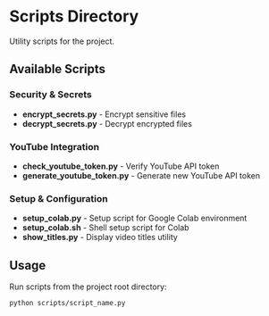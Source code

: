 # Scripts Directory

Utility scripts for the project.

## Available Scripts

### Security & Secrets
- **encrypt_secrets.py** - Encrypt sensitive files
- **decrypt_secrets.py** - Decrypt encrypted files

### YouTube Integration
- **check_youtube_token.py** - Verify YouTube API token
- **generate_youtube_token.py** - Generate new YouTube API token

### Setup & Configuration
- **setup_colab.py** - Setup script for Google Colab environment
- **setup_colab.sh** - Shell setup script for Colab
- **show_titles.py** - Display video titles utility

## Usage

Run scripts from the project root directory:
```bash
python scripts/script_name.py
```
